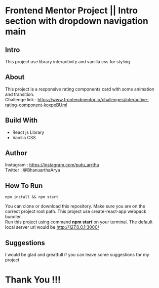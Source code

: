 # Frontend Mentor Project || Intro section with dropdown navigation main

## Intro

This project use library interactivity and vanilla css for styling

## About

This project is a responsive rating components card with some animation and transition.  
Challenge link : https://www.frontendmentor.io/challenges/interactive-rating-component-koxpeBUmI

## Build With

- React js Library
- Vanilla CSS

## Author

Instagram : https://instagram.com/putu_arrtha  
Twitter : @BhanuarthaArya

## How To Run
```
npm install && npm start
```
You can clone or download this repository. Make sure you are on the correct project root path. This project use create-react-app webpack bundler.  
Run this project using command **npm start** on your terminal. The default local server url would be http://127.0.0.1:3000/

## Suggestions

I would be glad and greatfull if you can leave some suggestions for my project

# Thank You !!!

